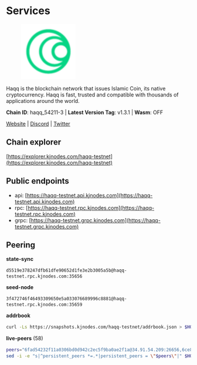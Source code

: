 # Services

<figure><img src="https://raw.githubusercontent.com/kj89/cosmos-images/main/logos/haqq.png" width="150" alt=""><figcaption></figcaption></figure>

Haqq is the blockchain network that issues Islamic Coin,  its native cryptocurrency. Haqq is fast, trusted and  compatible with thousands of applications around the world.

**Chain ID**: haqq_54211-3 | **Latest Version Tag**: v1.3.1 | **Wasm**: OFF

[Website](https://islamiccoin.net) | [Discord](https://discord.gg/hU9MHG5kZq) | [Twitter](https://twitter.com/Islamic_Coin)




## Chain explorer
[https://explorer.kjnodes.com/haqq-testnet](https://explorer.kjnodes.com/haqq-testnet)

## Public endpoints

* api: [https://haqq-testnet.api.kjnodes.com](https://haqq-testnet.api.kjnodes.com)
* rpc: [https://haqq-testnet.rpc.kjnodes.com](https://haqq-testnet.rpc.kjnodes.com)
* grpc: [https://haqq-testnet.grpc.kjnodes.com](https://haqq-testnet.grpc.kjnodes.com)

## Peering

**state-sync**

```text
d5519e378247dfb61dfe90652d1fe3e2b3005a5b@haqq-testnet.rpc.kjnodes.com:35656
```

**seed-node**

```text
3f472746f46493309650e5a033076689996c8881@haqq-testnet.rpc.kjnodes.com:35659
```

**addrbook**
```bash
curl -Ls https://snapshots.kjnodes.com/haqq-testnet/addrbook.json > $HOME/.haqqd/config/addrbook.json
```

**live-peers** (58)
```bash
peers="6fad54232f11a0306bd0d942c2ec5f9ba0ae2f1a@34.91.54.209:26656,6ce864d853904ebef9400528f129d8fefa6f1827@91.211.251.232:36656,f50b6abb555c0d420834860d9a8f499801bb3ae8@135.181.62.222:26656,2d13d679b64e1a574904a140f72815644ec71131@65.21.133.125:30656,3df5a68b919177179c6dcb0b9c9354fd6bbba1c8@65.109.92.240:20116,6771e65c1b30cc514faf5943320fdda480fe9124@95.216.39.183:26656,d5519e378247dfb61dfe90652d1fe3e2b3005a5b@65.109.68.190:35656,56158e0f2acf850114e82644afceb565a73b08cc@185.144.99.95:26656,48a2a7762a579d25bca95b0a3548b714238dd60b@213.239.216.252:20656,00864d91f9a8c9431c3bc12422ae9593bc12db66@185.211.5.228:26656,1fefb6b75431482502e125a290deba1e7e539d4e@135.181.148.11:26656,eb503dddcc41ba801c646d63cc762de4e9c43aa4@35.228.23.164:26656,2cf9914750cbe3d8682511d5bd28b97eca895b23@188.34.153.111:26656,90b1d14fc7393c6b6452ecf8b3cdd078a445a238@65.109.112.178:29656,23ff658b56fbb8bc73372973a34733ff5d79b435@142.132.202.50:11604,ed145a35b436878c1f1c10634bd18600f3696e17@95.217.181.142:26656,cf5d60d0cdbdeb68caf1993a7422f942d37b56a7@194.163.142.120:35656,230d299006a432b0f44534ca8a19c8c876c0ccb3@85.10.193.246:26656,b87827b470b0fa37e6ff5d10703ffbe4b35dec46@149.102.133.3:35656,32a8eec046b95e8646ff0810b4596dc7083a0beb@65.108.145.131:26656,927a323649e7dd8d4c75da6e5edaee439652b46f@65.109.92.241:20116,a6dbf51663c0e4cbfd7dd3965ab8ad022de0952f@154.26.157.230:35656,5c11c697aaf2dabf96e3eb7e7e621c200bd309ee@65.21.225.58:26656,b09a7df87767ae782099d5ee352d679e3260247a@65.108.124.219:34656,b72f2156db8c87e679dc853730746ff40038120c@213.239.215.77:26656,f54d4de6d4ae81ec8a2315b54247872b315f198d@65.109.57.9:26656,073a2d6ef69f04b563e160a0e33eab84ae093aa9@154.26.157.233:35656,ee4db669ed2ff87cb2a47f848fa061517eb47737@161.97.151.46:26656,78e3ef8adf819b479acc13a2f92ab5c0fa350aeb@66.45.231.30:11464,24e894d4d8a18276acf6051cccf369a1ce69842d@65.108.151.105:26656,d9801eb3d439391f2ec2a27f4c117ce91c6aa1fc@149.102.133.40:35656,2c985526b0ef9cc1044b33b8f56db42e2e5f4145@149.102.131.216:35656,a6150d39e4725d28a56f41ebf3c6d457c54bd2f1@34.138.250.4:26656,181c3ef9dba190c45ad8143550188d24e471b7a5@148.251.47.69:16656,0629018cef2e53288757381ffdc0b84cbb5931cc@95.216.1.249:26656,d7ac44bf8f8d760c3df1a8695145021f35feb985@34.88.220.124:26656,1a68f19b58e0c4e99c907a3c43923641a1595c88@149.102.133.29:35656,90b40d2b773090b82aa7788c2d1937e4fd6d2dc0@65.108.231.124:19656,b5cbe34ca84c76c3301c29dd7858cd90477d078b@149.102.133.73:35656,4990ed7074424046184dd474df40902c30f34182@65.108.250.241:26656,64a840f6f5344a22a485b2818f9da9a457d42827@95.217.57.232:36656,47a269c3e30f70d8234a2afd8e9055e74129fde0@65.108.129.29:36656,45bc6d84ffb3bb725cf78e82205639797c30af67@65.108.199.62:26656,f0673bb5d274ce0c79fe904127de2f0c560f4b8a@154.26.157.232:35656,c4428d0ec640829414efff4ae7a793004edad867@154.26.157.228:35656,077d5d9169efb4b070ce7895d680a9d2148d522c@195.201.195.40:36656,a2a54da560ab8e02761946be42516b93d4ab5955@154.26.157.235:35656,d0accd9548e71c763394ab6a49d80ce4f124a9d5@3.127.31.113:26656,3afcd044314bff8a2b3579b545e642edbd80396d@154.26.157.237:35656,e99d8010469441c82a69f6abcbd853174b450be1@149.102.156.103:35656,f93085d78df16bbd16a525683af7f857ce1cd983@188.40.98.169:36656,f57fae1bdea281392b563a58978a2d8c0a37725f@95.217.233.234:26656,59af99085c961a6a5c8dc4bc8b3abffda16ddccb@135.181.38.62:26656,9eb507f9365313dbe7f426050fec9648298f58ee@109.205.183.51:26656,a884387139109784cad9193652b82ef20a85d713@38.242.159.148:26656,141834c6c2aefc0b206c26919b990a32933a2c59@149.102.133.39:35656,46d146f78218ca4c00606254a1e059ef0c42e294@154.26.157.226:35656,3f5110515b76596e05a447fd50e4727eaad00124@188.34.201.77:26656"
sed -i -e "s|^persistent_peers *=.*|persistent_peers = \"$peers\"|" $HOME/.haqqd/config/config.toml
```
